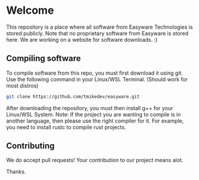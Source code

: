 # Welcome

This repository is a place where all software from Easyware Technologies is stored publicly.
Note that no proprietary software from Easyware is stored here. We are working on a website for software downloads. :)

## Compiling software

To compile software from this repo, you must first download it using git. Use the following command in your Linux/WSL Terminal. (Should work for most distros)

```bash
git clone https://github.com/tmikedev/easyware.git
```

After downloading the repository, you must then install g++ for your Linux/WSL System. Note: If the project you are wanting to compile is in another language, then please use the right compiler for it. For example, you need to install rustc to compile rust projects.


## Contributing
We do accept pull requests! Your contribution to our project means alot. 

Thanks.
